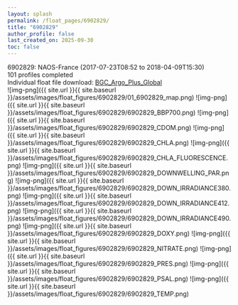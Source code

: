 ```yaml
---
layout: splash
permalink: /float_pages/6902829/
title: "6902829"
author_profile: false
last_created_on: 2025-09-30
toc: false
---
```

 
6902829: NAOS-France (2017-07-23T08:52 to 2018-04-09T15:30)\
101 profiles completed\
Individual float file download: [BGC_Argo_Plus_Global](https://ftp.soest.hawaii.edu/bgc_argo_plus/Individual_Floats/outliers_removed/6902829_Sprof_processed.nc)\
![img-png]({{ site.url }}{{ site.baseurl }}/assets/images/float_figures/6902829/01_6902829_map.png)
![img-png]({{ site.url }}{{ site.baseurl }}/assets/images/float_figures/6902829/6902829_BBP700.png)
![img-png]({{ site.url }}{{ site.baseurl }}/assets/images/float_figures/6902829/6902829_CDOM.png)
![img-png]({{ site.url }}{{ site.baseurl }}/assets/images/float_figures/6902829/6902829_CHLA.png)
![img-png]({{ site.url }}{{ site.baseurl }}/assets/images/float_figures/6902829/6902829_CHLA_FLUORESCENCE.png)
![img-png]({{ site.url }}{{ site.baseurl }}/assets/images/float_figures/6902829/6902829_DOWNWELLING_PAR.png)
![img-png]({{ site.url }}{{ site.baseurl }}/assets/images/float_figures/6902829/6902829_DOWN_IRRADIANCE380.png)
![img-png]({{ site.url }}{{ site.baseurl }}/assets/images/float_figures/6902829/6902829_DOWN_IRRADIANCE412.png)
![img-png]({{ site.url }}{{ site.baseurl }}/assets/images/float_figures/6902829/6902829_DOWN_IRRADIANCE490.png)
![img-png]({{ site.url }}{{ site.baseurl }}/assets/images/float_figures/6902829/6902829_DOXY.png)
![img-png]({{ site.url }}{{ site.baseurl }}/assets/images/float_figures/6902829/6902829_NITRATE.png)
![img-png]({{ site.url }}{{ site.baseurl }}/assets/images/float_figures/6902829/6902829_PRES.png)
![img-png]({{ site.url }}{{ site.baseurl }}/assets/images/float_figures/6902829/6902829_PSAL.png)
![img-png]({{ site.url }}{{ site.baseurl }}/assets/images/float_figures/6902829/6902829_TEMP.png)

